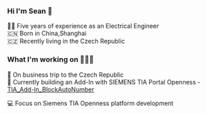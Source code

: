 ### Hi I'm Sean 👋

👨‍🔧 Five years of experience as an Electrical Engineer  
🇨🇳 Born in China,Shanghai  
🇨🇿 Recently living in the Czech Republic  

### What I'm working on 👨🏻‍💻  
🧰 On business trip to the Czech Republic  
🦾 Currently building an Add-In with SIEMENS TIA Portal Openness - [TIA_Add-In_BlockAutoNumber](https://github.com/lixianguser/TIA_Add-In_BlockAutoNumber)

💻 Focus on Siemens TIA Openness platform development
